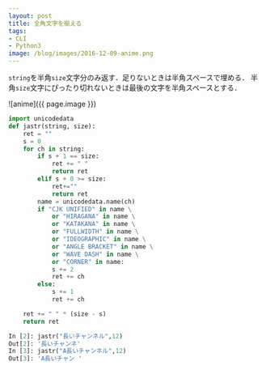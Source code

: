 ```yaml
---
layout: post
title: 全角文字を揃える
tags:
- CLI
- Python3
image: /blog/images/2016-12-09-anime.png
---
```


`string`を半角`size`文字分のみ返す．足りないときは半角スペースで埋める．
半角`size`文字にぴったり切れないときは最後の文字を半角スペースとする．

![anime]({{ page.image }})

~~~python
import unicodedata
def jastr(string, size):
    ret = ""
    s = 0
    for ch in string:
        if s + 1 == size:
            ret += " "
            return ret
        elif s + 0 >= size:
            ret+=""
            return ret
        name = unicodedata.name(ch)
        if "CJK UNIFIED" in name \
            or "HIRAGANA" in name \
            or "KATAKANA" in name \
            or "FULLWIDTH" in name \
            or "IDEOGRAPHIC" in name \
            or "ANGLE BRACKET" in name \
            or "WAVE DASH" in name \
            or "CORNER" in name:
            s += 2
            ret += ch
        else:
            s += 1
            ret += ch

    ret += " " * (size - s)
    return ret
~~~

~~~python
In [2]: jastr("長いチャンネル",12)
Out[2]: '長いチャンネ'
In [3]: jastr("A長いチャンネル",12)
Out[3]: 'A長いチャン '
~~~

